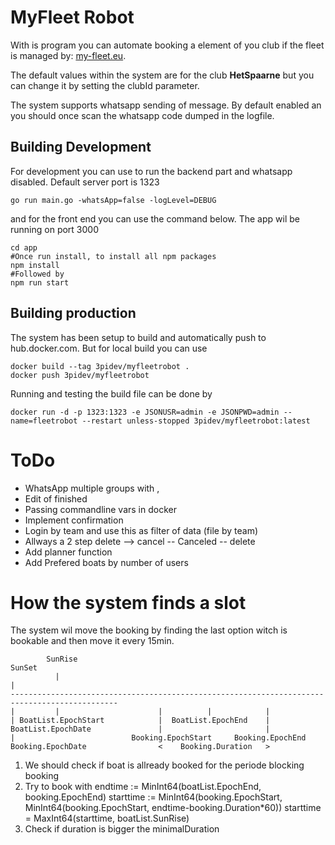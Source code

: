 # MyFleet Robot
With is program you can automate booking a element of you club if the fleet is managed by: [my-fleet.eu](https://my-fleet.eu/).

The default values within the system are for the club **HetSpaarne** but you can change it by setting the clubId parameter.

The system supports whatsapp sending of message. By default enabled an you should once scan the whatsapp code dumped in the logfile.
 
## Building Development

For development you can use to run the backend part and whatsapp disabled. Default server port is 1323
```
go run main.go -whatsApp=false -logLevel=DEBUG
```
and for the front end you can use the command below. The app wil be running on port 3000
```
cd app
#Once run install, to install all npm packages
npm install
#Followed by
npm run start
``` 

## Building production

The system has been setup to build and automatically push to hub.docker.com. But for local build you can use

```
docker build --tag 3pidev/myfleetrobot .
docker push 3pidev/myfleetrobot
```

Running and testing the build file can be done by
```
docker run -d -p 1323:1323 -e JSONUSR=admin -e JSONPWD=admin --name=fleetrobot --restart unless-stopped 3pidev/myfleetrobot:latest
```

# ToDo
* WhatsApp multiple groups with ,
* Edit of finished
* Passing commandline vars in docker
* Implement confirmation
* Login by team and use this as filter of data (file by team)
* Allways a 2 step delete --> cancel -- Canceled -- delete
* Add planner function
* Add Prefered boats by number of users


# How the system finds a slot
The system wil move the booking by finding the last option witch is bookable and then move it every 15min.

```
        SunRise                                                           SunSet
          |                                                                 |
----------------------------------------------------------------------------------------------
|         |                      |          |            | 
| BoatList.EpochStart            |  BoatList.EpochEnd    |
BoatList.EpochDate               |                       |
|                          Booking.EpochStart     Booking.EpochEnd        
Booking.EpochDate                <    Booking.Duration   >
```

1. We should check if boat is allready booked for the periode blocking booking
2. Try to book with 	endtime := MinInt64(boatList.EpochEnd, booking.EpochEnd)
	starttime := MinInt64(booking.EpochStart, MinInt64(booking.EpochStart, endtime-booking.Duration*60))
	starttime = MaxInt64(starttime, boatList.SunRise)
3. Check if duration is bigger the minimalDuration